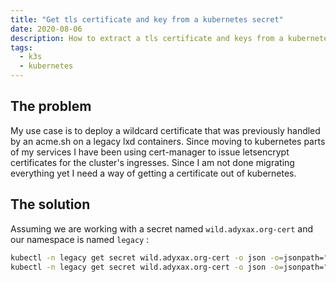 ```yaml
---
title: "Get tls certificate and key from a kubernetes secret"
date: 2020-08-06
description: How to extract a tls certificate and keys from a kubernetes secret
tags:
  - k3s
  - kubernetes
---
```


## The problem

My use case is to deploy a wildcard certificate that was previously handled by an acme.sh on a legacy lxd containers. Since moving to kubernetes parts of my services I have been using cert-manager to issue letsencrypt certificates for the cluster's ingresses. Since I am not done migrating everything yet I need a way of getting a certificate out of kubernetes.

## The solution

Assuming we are working with a secret named `wild.adyxax.org-cert` and our namespace is named `legacy` :
```sh
kubectl -n legacy get secret wild.adyxax.org-cert -o json -o=jsonpath="{.data.tls\.crt}" | base64 -d > fullchain.cer
kubectl -n legacy get secret wild.adyxax.org-cert -o json -o=jsonpath="{.data.tls\.key}" | base64 -d > adyxax.org.key
```
